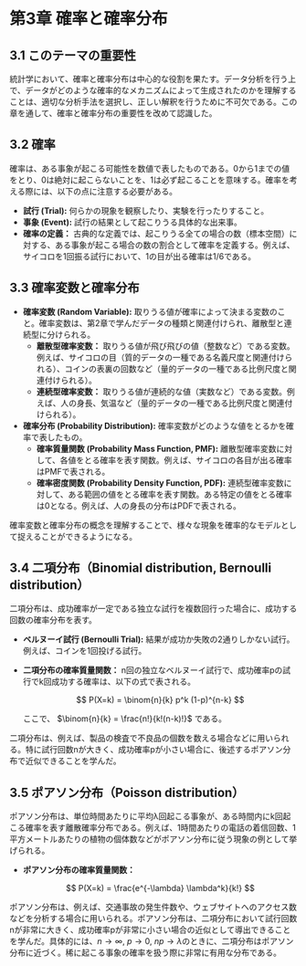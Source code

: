 # 第3章 確率と確率分布

## 3.1 このテーマの重要性

統計学において、確率と確率分布は中心的な役割を果たす。データ分析を行う上で、データがどのような確率的なメカニズムによって生成されたのかを理解することは、適切な分析手法を選択し、正しい解釈を行うために不可欠である。この章を通して、確率と確率分布の重要性を改めて認識した。

## 3.2 確率

確率は、ある事象が起こる可能性を数値で表したものである。0から1までの値をとり、0は絶対に起こらないことを、1は必ず起こることを意味する。確率を考える際には、以下の点に注意する必要がある。

*   **試行 (Trial):** 何らかの現象を観察したり、実験を行ったりすること。
*   **事象 (Event):** 試行の結果として起こりうる具体的な出来事。
*   **確率の定義：** 古典的な定義では、起こりうる全ての場合の数（標本空間）に対する、ある事象が起こる場合の数の割合として確率を定義する。例えば、サイコロを1回振る試行において、1の目が出る確率は1/6である。

## 3.3 確率変数と確率分布

*   **確率変数 (Random Variable):** 取りうる値が確率によって決まる変数のこと。確率変数は、第2章で学んだデータの種類と関連付けられ、離散型と連続型に分けられる。
    *   **離散型確率変数：** 取りうる値が飛び飛びの値（整数など）である変数。例えば、サイコロの目（質的データの一種である名義尺度と関連付けられる）、コインの表裏の回数など（量的データの一種である比例尺度と関連付けられる）。
    *   **連続型確率変数：** 取りうる値が連続的な値（実数など）である変数。例えば、人の身長、気温など（量的データの一種である比例尺度と関連付けられる）。
*   **確率分布 (Probability Distribution):** 確率変数がどのような値をとるかを確率で表したもの。
    *   **確率質量関数 (Probability Mass Function, PMF):** 離散型確率変数に対して、各値をとる確率を表す関数。例えば、サイコロの各目が出る確率はPMFで表される。
    *   **確率密度関数 (Probability Density Function, PDF):** 連続型確率変数に対して、ある範囲の値をとる確率を表す関数。ある特定の値をとる確率は0となる。例えば、人の身長の分布はPDFで表される。

確率変数と確率分布の概念を理解することで、様々な現象を確率的なモデルとして捉えることができるようになる。

## 3.4 二項分布（Binomial distribution, Bernoulli distribution）

二項分布は、成功確率が一定である独立な試行を複数回行った場合に、成功する回数の確率分布を表す。

*   **ベルヌーイ試行 (Bernoulli Trial):** 結果が成功か失敗の2通りしかない試行。例えば、コインを1回投げる試行。
*   **二項分布の確率質量関数：** n回の独立なベルヌーイ試行で、成功確率pの試行でk回成功する確率は、以下の式で表される。

    $$
    P(X=k) = \binom{n}{k} p^k (1-p)^{n-k}
    $$

    ここで、 $\binom{n}{k} = \frac{n!}{k!(n-k)!}$ である。

二項分布は、例えば、製品の検査で不良品の個数を数える場合などに用いられる。特に試行回数nが大きく、成功確率pが小さい場合に、後述するポアソン分布で近似できることを学んだ。

## 3.5 ポアソン分布（Poisson distribution）

ポアソン分布は、単位時間あたりに平均λ回起こる事象が、ある時間内にk回起こる確率を表す離散確率分布である。例えば、1時間あたりの電話の着信回数、1平方メートルあたりの植物の個体数などがポアソン分布に従う現象の例として挙げられる。

*   **ポアソン分布の確率質量関数：**

    $$
    P(X=k) = \frac{e^{-\lambda} \lambda^k}{k!}
    $$

ポアソン分布は、例えば、交通事故の発生件数や、ウェブサイトへのアクセス数などを分析する場合に用いられる。ポアソン分布は、二項分布において試行回数nが非常に大きく、成功確率pが非常に小さい場合の近似として導出できることを学んだ。具体的には、$n \to \infty$, $p \to 0$, $np \to \lambda$のときに、二項分布はポアソン分布に近づく。稀に起こる事象の確率を扱う際に非常に有用な分布である。
